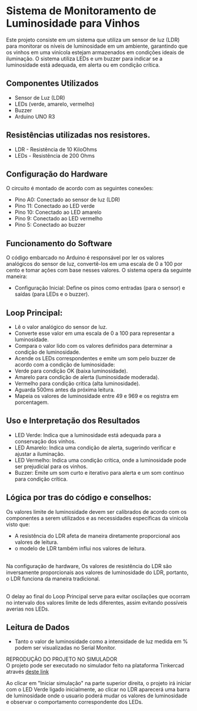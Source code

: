 # Sistema de Monitoramento de Luminosidade para Vinhos
Este projeto consiste em um sistema que utiliza um sensor de luz (LDR) para monitorar os níveis de luminosidade em um ambiente, garantindo que os vinhos em uma vinícola estejam armazenados em condições ideais de iluminação. O sistema utiliza LEDs e um buzzer para indicar se a luminosidade está adequada, em alerta ou em condição crítica.

## Componentes Utilizados
- Sensor de Luz (LDR)
- LEDs (verde, amarelo, vermelho)
- Buzzer
- Arduino UNO R3

## Resistências utilizadas nos resistores.
- LDR - Resistência de 10 KiloOhms
- LEDs - Resistência de 200 Ohms 


## Configuração do Hardware
O circuito é montado de acordo com as seguintes conexões:

- Pino A0: Conectado ao sensor de luz (LDR)
- Pino 11: Conectado ao LED verde
- Pino 10: Conectado ao LED amarelo
- Pino 9: Conectado ao LED vermelho
- Pino 5: Conectado ao buzzer


## Funcionamento do Software
O código embarcado no Arduino é responsável por ler os valores analógicos do sensor de luz, convertê-los em uma escala de 0 a 100 por cento e tomar ações com base nesses valores. O sistema opera da seguinte maneira:

- Configuração Inicial: Define os pinos como entradas (para o sensor) e saídas (para LEDs e o buzzer).

## Loop Principal:

- Lê o valor analógico do sensor de luz.
- Converte esse valor em uma escala de 0 a 100 para representar a luminosidade.
- Compara o valor lido com os valores definidos para determinar a condição de luminosidade.
- Acende os LEDs correspondentes e emite um som pelo buzzer de acordo com a condição de luminosidade:
- Verde para condição OK (baixa luminosidade).
- Amarelo para condição de alerta (luminosidade moderada).
- Vermelho para condição crítica (alta luminosidade).
- Aguarda 500ms antes da próxima leitura.
- Mapeia os valores de luminosidade entre 49 e 969 e os registra em porcentagem.


## Uso e Interpretação dos Resultados
- LED Verde: Indica que a luminosidade está adequada para a conservação dos vinhos.
- LED Amarelo: Indica uma condição de alerta, sugerindo verificar e ajustar a iluminação.
- LED Vermelho: Indica uma condição crítica, onde a luminosidade pode ser prejudicial para os vinhos.
- Buzzer: Emite um som curto e iterativo para alerta e um som contínuo para condição crítica.


## Lógica por tras do código e conselhos:
Os valores limite de luminosidade devem ser calibrados de acordo com os componentes a serem utilizados e as necessidades específicas da vinícola visto que:
- A resistência do LDR afeta de maneira diretamente proporcional aos valores de leitura.
- o modelo de LDR também influi nos valores de leitura.

<br> Na configuração de hardware, Os valores de resistência do LDR são inversamente proporcionais aos valores de luminosidade do LDR, portanto, o LDR funciona da maneira tradicional.

<br> O delay ao final do Loop Principal serve para evitar oscilações que ocorram no intervalo dos valores limite de leds diferentes, assim evitando possíveis 
averias nos LEDs.

## Leitura de Dados
- Tanto o valor de luminosidade como a intensidade de luz medida em % podem ser visualizadas no Serial Monitor.


REPRODUÇÃO DO PROJETO NO SIMULADOR 
<br> O projeto pode ser executado no simulador feito na plataforma Tinkercad através [deste link](https://www.tinkercad.com/things/jGqY1vAvV0G-copy-of-fotorresistor/editel?sharecode=N2K8ZdWc3xysvRHpDFuyUqw6gR07NM1Mtl-ZUBuellU)




Ao clicar em "Iniciar simulação" na parte superior direita, o projeto irá iniciar com o LED Verde ligado inicialmente, ao clicar no LDR aparecerá uma barra de luminosidade onde o usuario poderá mudar os valores de luminosidade e observar o comportamento correspondente dos LEDs. 





